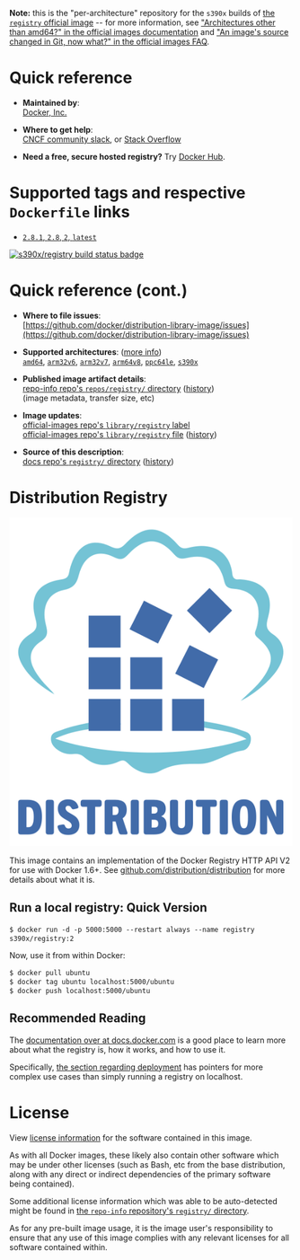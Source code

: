 <!--

********************************************************************************

WARNING:

    DO NOT EDIT "registry/README.md"

    IT IS AUTO-GENERATED

    (from the other files in "registry/" combined with a set of templates)

********************************************************************************

-->

**Note:** this is the "per-architecture" repository for the `s390x` builds of [the `registry` official image](https://hub.docker.com/_/registry) -- for more information, see ["Architectures other than amd64?" in the official images documentation](https://github.com/docker-library/official-images#architectures-other-than-amd64) and ["An image's source changed in Git, now what?" in the official images FAQ](https://github.com/docker-library/faq#an-images-source-changed-in-git-now-what).

# Quick reference

-	**Maintained by**:  
	[Docker, Inc.](https://github.com/docker/distribution-library-image)

-	**Where to get help**:  
	[CNCF community slack](https://slack.cncf.io/), or [Stack Overflow](https://stackoverflow.com/questions/tagged/docker+registry)

-	**Need a free, secure hosted registry?** Try [Docker Hub](https://www.docker.com/pricing).

# Supported tags and respective `Dockerfile` links

-	[`2.8.1`, `2.8`, `2`, `latest`](https://github.com/docker/distribution-library-image/blob/a44a420db5ec0d5a679a72e9fb539f8a69fb93f9/Dockerfile)

[![s390x/registry build status badge](https://img.shields.io/jenkins/s/https/doi-janky.infosiftr.net/job/multiarch/job/s390x/job/registry.svg?label=s390x/registry%20%20build%20job)](https://doi-janky.infosiftr.net/job/multiarch/job/s390x/job/registry/)

# Quick reference (cont.)

-	**Where to file issues**:  
	[https://github.com/docker/distribution-library-image/issues](https://github.com/docker/distribution-library-image/issues)

-	**Supported architectures**: ([more info](https://github.com/docker-library/official-images#architectures-other-than-amd64))  
	[`amd64`](https://hub.docker.com/r/amd64/registry/), [`arm32v6`](https://hub.docker.com/r/arm32v6/registry/), [`arm32v7`](https://hub.docker.com/r/arm32v7/registry/), [`arm64v8`](https://hub.docker.com/r/arm64v8/registry/), [`ppc64le`](https://hub.docker.com/r/ppc64le/registry/), [`s390x`](https://hub.docker.com/r/s390x/registry/)

-	**Published image artifact details**:  
	[repo-info repo's `repos/registry/` directory](https://github.com/docker-library/repo-info/blob/master/repos/registry) ([history](https://github.com/docker-library/repo-info/commits/master/repos/registry))  
	(image metadata, transfer size, etc)

-	**Image updates**:  
	[official-images repo's `library/registry` label](https://github.com/docker-library/official-images/issues?q=label%3Alibrary%2Fregistry)  
	[official-images repo's `library/registry` file](https://github.com/docker-library/official-images/blob/master/library/registry) ([history](https://github.com/docker-library/official-images/commits/master/library/registry))

-	**Source of this description**:  
	[docs repo's `registry/` directory](https://github.com/docker-library/docs/tree/master/registry) ([history](https://github.com/docker-library/docs/commits/master/registry))

# Distribution Registry

![logo](https://raw.githubusercontent.com/docker-library/docs/b09c592af0d6061629e02e4f674d22848f8236e8/registry/logo.png)

This image contains an implementation of the Docker Registry HTTP API V2 for use with Docker 1.6+. See [github.com/distribution/distribution](https://github.com/distribution/distribution) for more details about what it is.

## Run a local registry: Quick Version

```console
$ docker run -d -p 5000:5000 --restart always --name registry s390x/registry:2
```

Now, use it from within Docker:

```console
$ docker pull ubuntu
$ docker tag ubuntu localhost:5000/ubuntu
$ docker push localhost:5000/ubuntu
```

## Recommended Reading

The [documentation over at docs.docker.com](https://docs.docker.com/registry/) is a good place to learn more about what the registry is, how it works, and how to use it.

Specifically, [the section regarding deployment](https://docs.docker.com/registry/deploying/) has pointers for more complex use cases than simply running a registry on localhost.

# License

View [license information](https://github.com/docker/distribution/blob/master/LICENSE) for the software contained in this image.

As with all Docker images, these likely also contain other software which may be under other licenses (such as Bash, etc from the base distribution, along with any direct or indirect dependencies of the primary software being contained).

Some additional license information which was able to be auto-detected might be found in [the `repo-info` repository's `registry/` directory](https://github.com/docker-library/repo-info/tree/master/repos/registry).

As for any pre-built image usage, it is the image user's responsibility to ensure that any use of this image complies with any relevant licenses for all software contained within.
